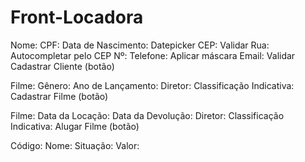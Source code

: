 # Front-Locadora
<!-- CADASTRAR CLIENTE -->
Nome:
CPF:
Data de Nascimento: Datepicker
CEP: Validar
Rua: Autocompletar pelo CEP
Nº:
Telefone: Aplicar máscara
Email: Validar
Cadastrar Cliente (botão)

<!-- CADASTRO DE FILME -->
Filme:
Gênero:
Ano de Lançamento:
Diretor:
Classificação Indicativa:
Cadastrar Filme (botão)

<!-- ALUGAR FILME -->

Filme:
Data da Locação:
Data da Devolução:
Diretor:
Classificação Indicativa:
Alugar Filme (botão)

<!-- LISTAR FILMES -->
Código:
Nome:
Situação:
Valor:
